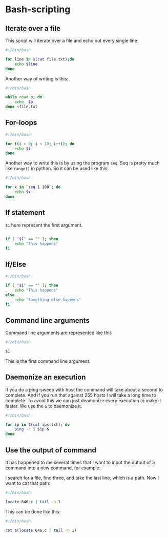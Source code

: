# Bash-scripting

## Iterate over a file

This script will iterate over a file and echo out every single line:

```bash
#!/bin/bash

for line in $(cat file.txt);do
    echo $line
done
```

Another way of writing is this:

```bash
#!/bin/bash

while read p; do
    echo  $p
done <file.txt
```

## For-loops

```bash
#!/bin/bash

for ((i = 0; i < 10; i++)); do
    echo $i
done
```

Another way to write this is by using the program `seq`. Seq is pretty much like `range()` in python. So it can be used like this:

```bash
#!/bin/bash

for x in `seq 1 100`; do
    echo $x
done
```

## If statement

`$1` here represent the first argument.

```bash

if [ "$1" == "" ]; then
    echo "This happens"
fi
```

## If/Else

```bash
#!/bin/bash

if [ "$1" == "" ]; then
    echo "This happens"
else
    echo "Something else happens"
fi
```


## Command line arguments

Command line arguments are represented like this

```bash
#!/bin/bash

$1
```
This is the first command line argument.

## Daemonize an execution

If you do a ping-sweep with host the command will take about a second to complete. And if you run that against 255 hosts I will take a long time to complete. To avoid this we can just deamonize every execution to make it faster. We use the `&` to daemonize it.

```bash
#!/bin/bash

for ip in $(cat ips.txt); do
    ping -c 1 $ip &
done
```


## Use the output of command

It has happened to me several times that I want to input the output of a command into a new command, for example:

I search for a file, find three, and take the last line, which is a path. Now I want to cat that path:

```bash
#!/bin/bash

locate 646.c | tail -n 1
```

This can be done like this:

```bash
#!/bin/bash

cat $(locate 646.c | tail -n 1)
```


